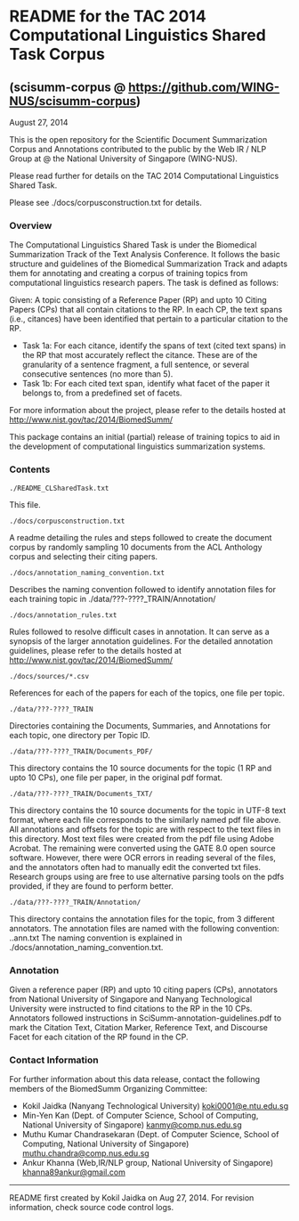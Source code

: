 # README for the TAC 2014 Computational Linguistics Shared Task Corpus

## (scisumm-corpus @ https://github.com/WING-NUS/scisumm-corpus)

August 27, 2014

This is the open repository for the Scientific Document Summarization Corpus and Annotations contributed to the public by the Web IR / NLP Group at @ the National University of Singapore (WING-NUS).

Please read further for details on the TAC 2014 Computational Linguistics Shared Task.

Please see ./docs/corpusconstruction.txt for details. 

### Overview

The Computational Linguistics Shared Task is under the Biomedical Summarization Track of the Text Analysis Conference. It follows the basic  structure and guidelines of the Biomedical Summarization Track and adapts them for annotating and creating a corpus of training topics from computational linguistics research papers.  The task is defined as follows:

Given: A topic consisting of a Reference Paper (RP) and upto 10 Citing Papers (CPs) that all contain citations to the RP. In each CP, the text spans (i.e., citances) have been identified that pertain to a particular citation to the RP.

* Task 1a: For each citance, identify the spans of text (cited text spans) in the RP that most accurately reflect the citance. These are of the granularity  of a sentence fragment, a full sentence, or several consecutive sentences (no more than 5).
* Task 1b: For each cited text span, identify what facet of the paper it belongs to, from a predefined set of facets.

For more information about the project, please refer to the details hosted at 
http://www.nist.gov/tac/2014/BiomedSumm/

This package contains an initial (partial) release of training topics
to aid in the development of computational linguistics summarization systems.

### Contents

    ./README_CLSharedTask.txt
 
This file.

    ./docs/corpusconstruction.txt
 
A readme detailing the rules and steps followed to create the document
corpus by randomly sampling 10 documents from the ACL Anthology corpus
and selecting their citing papers.
  
    ./docs/annotation_naming_convention.txt

Describes the naming convention followed to identify annotation files 
for each training topic in ./data/???-????_TRAIN/Annotation/

    ./docs/annotation_rules.txt
  
Rules followed to resolve difficult cases in annotation. It can serve as a synopsis of the larger annotation guidelines. For the detailed annotation guidelines, please refer to the details hosted at http://www.nist.gov/tac/2014/BiomedSumm/

    ./docs/sources/*.csv

References for each of the papers for each of the topics, one file
per topic.

    ./data/???-????_TRAIN
  
Directories containing the Documents, Summaries, and Annotations for
each topic, one directory per Topic ID.

    ./data/???-????_TRAIN/Documents_PDF/

This directory contains the 10 source documents for the topic (1 RP
and upto 10 CPs), one file per paper, in the original pdf format.

    ./data/???-????_TRAIN/Documents_TXT/

This directory contains the 10 source documents for the topic in UTF-8 text format, where each file corresponds to the similarly named pdf file above.  All annotations and offsets for the topic are with respect to the text files in this directory.  Most text files
were created from the pdf file using Adobe Acrobat. The remaining were
converted using the GATE 8.0 open source software. 
However, there were OCR errors in reading several of the files, and the
annotators often had to manually edit the converted txt files.
Research groups using are free to use alternative parsing tools on the pdfs provided, if they are found to perform better.

    ./data/???-????_TRAIN/Annotation/

This directory contains the annotation files for the topic, from 3 different annotators.  The annotation files are named with the following convention: <TopicID>.<AnnotatorID>.ann.txt The naming convention is explained in ./docs/annotation\_naming\_convention.txt.

### Annotation

Given a reference paper (RP) and upto 10 citing papers (CPs), annotators from 
National University of Singapore and Nanyang Technological University
were instructed to find citations to the RP in the 10 CPs. Annotators followed instructions
in SciSumm-annotation-guidelines.pdf to mark the Citation Text,
Citation Marker, Reference Text, and Discourse Facet for each citation
of the RP found in the CP.  

### Contact Information

For further information about this data release, contact the following
members of the BiomedSumm Organizing Committee:

* Kokil Jaidka (Nanyang Technological University) <koki0001@e.ntu.edu.sg>
* Min-Yen Kan (Dept. of Computer Science, School of Computing, National University of Singapore) <kanmy@comp.nus.edu.sg>
* Muthu Kumar Chandrasekaran (Dept. of Computer Science, School of Computing, National University of Singapore) <muthu.chandra@comp.nus.edu.sg>
* Ankur Khanna (Web,IR/NLP group, National University of Singapore) <khanna89ankur@gmail.com>
  
--------------------------------------------------------------------------

README first created by Kokil Jaidka on Aug 27, 2014.  For revision information, check source code control logs.

